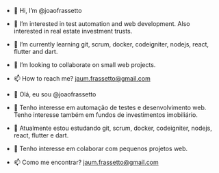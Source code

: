 - 👋 Hi, I’m @joaofrassetto
- 👀 I’m interested in test automation and web development. Also interested in real estate investment trusts.
- 🌱 I’m currently learning git, scrum, docker, codeigniter, nodejs, react, flutter and dart.
- 💞️ I’m looking to collaborate on small web projects.
- 📫 How to reach me? jaum.frassetto@gmail.com

- 👋 Olá, eu sou @joaofrassetto
- 👀 Tenho interesse em automação de testes e desenvolvimento web. Tenho interesse também em fundos de investimentos imobiliário.
- 🌱 Atualmente estou estudando git, scrum, docker, codeigniter, nodejs, react, flutter e dart.
- 💞️ Tenho interesse em colaborar com pequenos projetos web.
- 📫 Como me encontrar? jaum.frassetto@gmail.com

<!---
joaofrassetto/joaofrassetto is a ✨ special ✨ repository because its `README.md` (this file) appears on your GitHub profile.
You can click the Preview link to take a look at your changes.
--->
